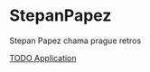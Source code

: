 # StepanPapez
Stepan Papez chama prague retros

<a href = "https://github.com/StepanPapez/todo-app">TODO Application</a>
